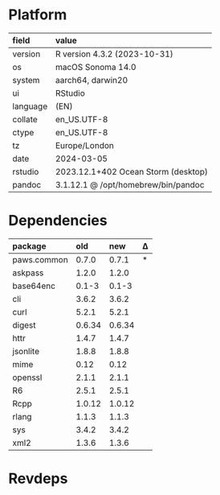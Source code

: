 # Platform

|field    |value                               |
|:--------|:-----------------------------------|
|version  |R version 4.3.2 (2023-10-31)        |
|os       |macOS Sonoma 14.0                   |
|system   |aarch64, darwin20                   |
|ui       |RStudio                             |
|language |(EN)                                |
|collate  |en_US.UTF-8                         |
|ctype    |en_US.UTF-8                         |
|tz       |Europe/London                       |
|date     |2024-03-05                          |
|rstudio  |2023.12.1+402 Ocean Storm (desktop) |
|pandoc   |3.1.12.1 @ /opt/homebrew/bin/pandoc |

# Dependencies

|package     |old    |new    |Δ  |
|:-----------|:------|:------|:--|
|paws.common |0.7.0  |0.7.1  |*  |
|askpass     |1.2.0  |1.2.0  |   |
|base64enc   |0.1-3  |0.1-3  |   |
|cli         |3.6.2  |3.6.2  |   |
|curl        |5.2.1  |5.2.1  |   |
|digest      |0.6.34 |0.6.34 |   |
|httr        |1.4.7  |1.4.7  |   |
|jsonlite    |1.8.8  |1.8.8  |   |
|mime        |0.12   |0.12   |   |
|openssl     |2.1.1  |2.1.1  |   |
|R6          |2.5.1  |2.5.1  |   |
|Rcpp        |1.0.12 |1.0.12 |   |
|rlang       |1.1.3  |1.1.3  |   |
|sys         |3.4.2  |3.4.2  |   |
|xml2        |1.3.6  |1.3.6  |   |

# Revdeps

